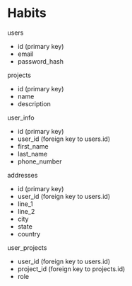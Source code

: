 # Habits


users
- id (primary key)
- email
- password_hash

projects
- id (primary key)
- name
- description

user_info
- id (primary key)
- user_id (foreign key to users.id)
- first_name
- last_name
- phone_number

addresses
- id (primary key)
- user_id (foreign key to users.id)
- line_1
- line_2
- city
- state
- country

user_projects
- user_id (foreign key to users.id)
- project_id (foreign key to projects.id)
- role
